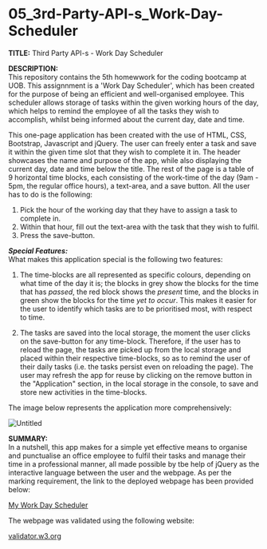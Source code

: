 # 05_3rd-Party-API-s_Work-Day-Scheduler

<b>TITLE:</b>
Third Party API-s - Work Day Scheduler

<b>DESCRIPTION:</b><br>
This repository contains the 5th homewwork for the coding bootcamp at UOB. This assignnment is a 'Work Day Scheduler', which has been created for the purpose of being an efficient and well-organised employee. This scheduler allows storage of tasks within the given working hours of the day, which helps to remind the employee of all the tasks they wish to accomplish, whilst being informed about the current day, date and time.

This one-page application has been created with the use of HTML, CSS, Bootstrap, Javascript and jQuery. The user can freely enter a task and save it within the given time slot that they wish to complete it in. The header showcases the name and purpose of the app, while also displaying the current day, date and time below the title. The rest of the page is a table of 9 horizontal time blocks, each consisting of the work-time of the day (9am - 5pm, the regular office hours), a text-area, and a save button. All the user has to do is the following:

1. Pick the hour of the working day that they have to assign a task to complete in.
2. Within that hour, fill out the text-area with the task that they wish to fulfil.
3. Press the save-button.

<b><i>Special Features:</i></b><br>
What makes this application special is the following two features:

1) The time-blocks are all represented as specific colours, depending on what time of the day it is; the blocks in grey show the blocks for the time that has <i>passed</i>, the red block shows the <i>present</i> time, and the blocks in green show the blocks for the time <i>yet to occur</i>. This makes it easier for the user to identify which tasks are to be prioritised most, with respect to time.

2) The tasks are saved into the local storage, the moment the user clicks on the save-button for any time-block. Therefore, if the user has to reload the page, the tasks are picked up from the local storage and placed within their respective time-blocks, so as to remind the user of their daily tasks (i.e. the tasks persist even on reloading the page). The  user may refresh the app for reuse by clicking on the remove button in the "Application" section, in the local storage in the console, to save and store new activities in the time-blocks.

The image below represents the application more comprehensively:

![Untitled](https://user-images.githubusercontent.com/73832871/104846803-49d5ee00-58d4-11eb-889d-64401763cdb1.png)

<b>SUMMARY:</b><br>
In a nutshell, this app makes for a simple yet effective means to organise and punctualise an office employee to fulfil their tasks and manage their time in a professional manner, all made possible by tbe help of jQuery as the interactive language between the user and the webpage. As per the marking requirement, the link to the deployed webpage has been provided below:

<a href="https://maryum97.github.io/05_3rd-Party-API-s_Work-Day-Scheduler/" target="_blank">My Work Day Scheduler</a>

The webpage was validated using the following website:

<a href="https://validator.w3.org/nu/?showsource=yes&showoutline=yes&showimagereport=yes&doc=https%3A%2F%2Fmaryum97.github.io%2F05_3rd-Party-API-s_Work-Day-Scheduler%2F" target="_blank">validator.w3.org</a>